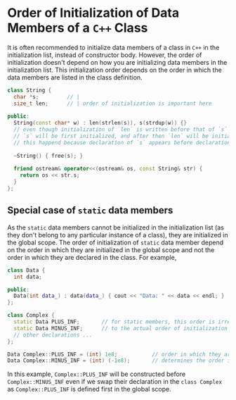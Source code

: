 # Order of Initialization of Data Members of a `C++` Class

It is often recommended to initialize data members of a class in `C++` in the initialization list, instead of constructor body. However, the order of initialization doesn't depend
on how you are initializing data members in the initialization list. This initialization order depends on the order in which the data members are listed in the class definition.

```cpp
class String {
  char *s;         // | 
  size_t len;      // | order of initialization is important here
 
public:
  String(const char* w) : len(strlen(s)), s(strdup(w)) {}
  // even though initialization of `len` is written before that of `s`
  // `s` will be first initialized, and after then `len` will be initialized
  // this happend because declaration of `s` appears before declaration of `len`
  
  ~String() { free(s); }
  
  friend ostream& operator<<(ostream& os, const String& str) { 
    return os << str.s;
  }
};
```

## Special case of `static` data members

As the `static` data members cannot be initialized in the initialization list (as they don't belong to any particular instance of a class), they are initialized in the global scope. The order of initialization of `static` data member depend on the order in which they are initialized in the global scope and not the order in which they are declared in the class. For example, 

```cpp
class Data {
  int data;

public:
  Data(int data_) : data(data_) { cout << "Data: " << data << endl; }
};

class Complex {
  static Data PLUS_INF;       // for static members, this order is irrelevant
  static Data MINUS_INF;      // to the actual order of initialization
  // other declarations ...
};

Data Complex::PLUS_INF = (int) 1e8;           // order in which they are defined in the global scope
Data Complex::MINUS_INF = (int) (-1e8);       // determines the order in which they would be constructed
```

In this example, `Complex::PLUS_INF` will be constructed before `Complex::MINUS_INF` even if we swap their declaration in the `class Complex` as `Complex::PLUS_INF` is defined first in the global scope.
